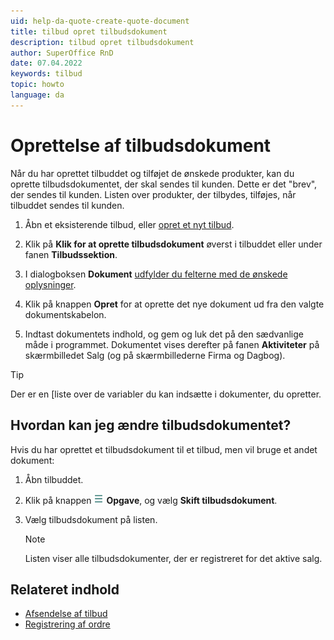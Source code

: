 ```yaml
---
uid: help-da-quote-create-quote-document
title: tilbud opret tilbudsdokument
description: tilbud opret tilbudsdokument
author: SuperOffice RnD
date: 07.04.2022
keywords: tilbud
topic: howto
language: da
---
```


# Oprettelse af tilbudsdokument

Når du har oprettet tilbuddet og tilføjet de ønskede produkter, kan du oprette tilbudsdokumentet, der skal sendes til kunden. Dette er det "brev", der sendes til kunden. Listen over produkter, der tilbydes, tilføjes, når tilbuddet sendes til kunden.

1. Åbn et eksisterende tilbud, eller [opret et nyt tilbud][1].

2. Klik på **Klik for at oprette tilbudsdokument** øverst i tilbuddet eller under fanen **Tilbudssektion**.

3. I dialogboksen **Dokument** [udfylder du felterne med de ønskede oplysninger][2].

4. Klik på knappen **Opret** for at oprette det nye dokument ud fra den valgte dokumentskabelon.

5. Indtast dokumentets indhold, og gem og luk det på den sædvanlige måde i programmet. Dokumentet vises derefter på fanen **Aktiviteter** på skærmbilledet Salg (og på skærmbillederne Firma og Dagbog).

> [!TIP]
> Der er en [liste over de variabler du kan indsætte i dokumenter, du opretter.

## Hvordan kan jeg ændre tilbudsdokumentet?

Hvis du har oprettet et tilbudsdokument til et tilbud, men vil bruge et andet dokument:

1. Åbn tilbuddet.

2. Klik på knappen ![ikon][img1] **Opgave**, og vælg **Skift tilbudsdokument**.

3. Vælg tilbudsdokument på listen.

    > [!NOTE]
    > Listen viser alle tilbudsdokumenter, der er registreret for det aktive salg.

## Relateret indhold

* [Afsendelse af tilbud][4]
* [Registrering af ordre][5]

<!-- Referenced links -->
[1]: create.md
[2]: ../../document/learn/create.md#fields
[4]: send.md
[5]: create-order.md

<!-- Referenced images -->
[img1]: ../../../media/icons/btn-menu.png
